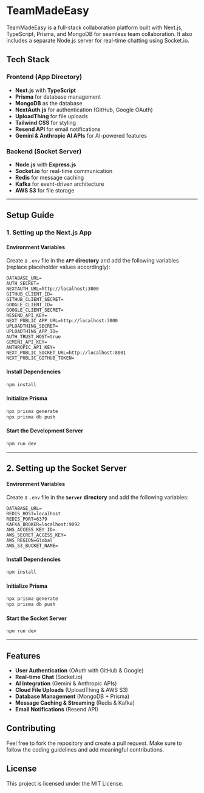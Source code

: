 # TeamMadeEasy

TeamMadeEasy is a full-stack collaboration platform built with Next.js, TypeScript, Prisma, and MongoDB for seamless team collaboration. It also includes a separate Node.js server for real-time chatting using Socket.io.

## Tech Stack

### Frontend (App Directory)
- **Next.js** with **TypeScript**
- **Prisma** for database management
- **MongoDB** as the database
- **NextAuth.js** for authentication (GitHub, Google OAuth)
- **UploadThing** for file uploads
- **Tailwind CSS** for styling
- **Resend API** for email notifications
- **Gemini & Anthropic AI APIs** for AI-powered features

### Backend (Socket Server)
- **Node.js** with **Express.js**
- **Socket.io** for real-time communication
- **Redis** for message caching
- **Kafka** for event-driven architecture
- **AWS S3** for file storage

---
## Setup Guide

### 1. Setting up the Next.js App

#### Environment Variables
Create a `.env` file in the **`APP` directory** and add the following variables (replace placeholder values accordingly):
```env
DATABASE_URL=
AUTH_SECRET=
NEXTAUTH_URL=http://localhost:3000
GITHUB_CLIENT_ID=
GITHUB_CLIENT_SECRET=
GOOGLE_CLIENT_ID=
GOOGLE_CLIENT_SECRET=
RESEND_API_KEY=
NEXT_PUBLIC_APP_URL=http://localhost:3000
UPLOADTHING_SECRET=
UPLOADTHING_APP_ID=
AUTH_TRUST_HOST=true
GEMINI_API_KEY=
ANTHROPIC_API_KEY=
NEXT_PUBLIC_SOCKET_URL=http://localhost:8001
NEXT_PUBLIC_GITHUB_TOKEN=
```

#### Install Dependencies
```sh
npm install
```

#### Initialize Prisma
```sh
npx prisma generate
npx prisma db push
```

#### Start the Development Server
```sh
npm run dev
```

---
## 2. Setting up the Socket Server

#### Environment Variables
Create a `.env` file in the **`Server` directory** and add the following variables:
```env
DATABASE_URL=
REDIS_HOST=localhost
REDIS_PORT=6379
KAFKA_BROKER=localhost:9092
AWS_ACCESS_KEY_ID=
AWS_SECRET_ACCESS_KEY=
AWS_REGION=Global
AWS_S3_BUCKET_NAME=
```

#### Install Dependencies
```sh
npm install
```

#### Initialize Prisma
```sh
npx prisma generate
npx prisma db push
```

#### Start the Socket Server
```sh
npm run dev
```

---
## Features
- **User Authentication** (OAuth with GitHub & Google)
- **Real-time Chat** (Socket.io)
- **AI Integration** (Gemini & Anthropic APIs)
- **Cloud File Uploads** (UploadThing & AWS S3)
- **Database Management** (MongoDB + Prisma)
- **Message Caching & Streaming** (Redis & Kafka)
- **Email Notifications** (Resend API)

## Contributing
Feel free to fork the repository and create a pull request. Make sure to follow the coding guidelines and add meaningful contributions.

## License
This project is licensed under the MIT License.



